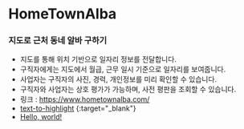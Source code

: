 # HomeTownAlba
### 지도로 근처 동네 알바 구하기

- 지도를 통해 위치 기반으로 일자리 정보를 전달합니다.
- 구직자에게는 지도에서 월급, 근무 일시 기준으로 일자리를 보여줍니다.
- 사업자는 구직자의 사진, 경력, 개인정보를 미리 확인할 수 있습니다.
- 구직자와 사업자는 상호 평가가 가능하며, 사전 평판을 조회할 수 있습니다.
- 링크 : https://www.hometownalba.com/
- [text-to-highlight](https://www.hometownalba.com/) {:target="\_blank"}
- <a href="https://www.hometownalba.com/">Hello, world!</a>
